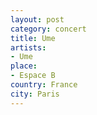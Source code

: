 ```yaml
---
layout: post
category: concert
title: Ume
artists: 
- Ume
place: 
- Espace B
country: France
city: Paris
---
```



